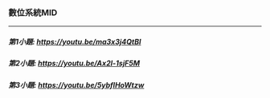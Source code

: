 ### 數位系統MID
----
##### 第1小題: https://youtu.be/ma3x3j4QtBI
##### 第2小題: https://youtu.be/Ax2l-1sjF5M
##### 第3小題: https://youtu.be/5ybflHoWtzw

